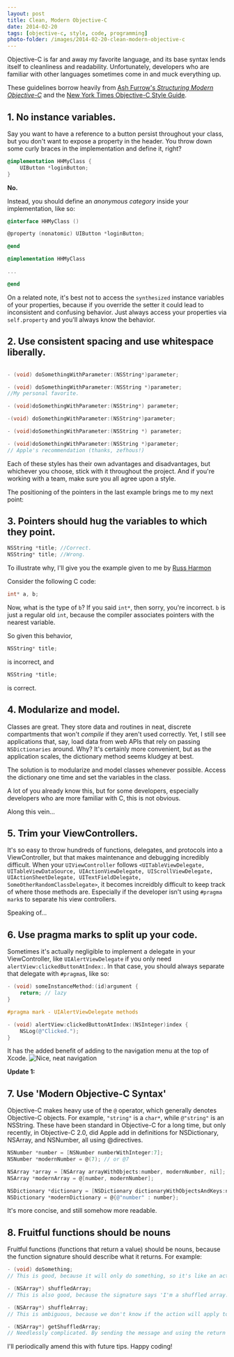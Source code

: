 ```yaml
---
layout: post
title: Clean, Modern Objective-C
date: 2014-02-20
tags: [objective-c, style, code, programming]
photo-folder: /images/2014-02-20-clean-modern-objective-c
---
```


Objective-C is far and away my favorite language, and its base syntax lends
itself to cleanliness and readability. Unfortunately, developers who are familiar
with other languages sometimes come in and muck everything up.

These guidelines borrow heavily from [Ash Furrow's *Structuring Modern Objective-C*](http://ashfurrow.com/blog/structuring-modern-objective-c)
and the [New York Times Objective-C Style Guide](https://github.com/NYTimes/objective-c-style-guide).

## 1. No instance variables.

Say you want to have a reference to a button persist throughout your class, but
you don't want to expose a property in the header.
You throw down some curly braces in the implementation and define it, right?

```objective-c
@implementation HHMyClass {
    UIButton *loginButton;
}
```

**No.**

Instead, you should define an *anonymous category* inside your implementation,
like so:

```objective-c
@interface HHMyClass ()

@property (nonatomic) UIButton *loginButton;

@end

@implementation HHMyClass

...

@end
```

On a related note, it's best not to access the `synthesized`
instance variables of your properties, because if you override the setter it
could lead to inconsistent and confusing behavior.
Just always access your properties via `self.property` and you'll always know
the behavior.

## 2. Use consistent spacing and use whitespace liberally.

```objective-c

- (void) doSomethingWithParameter:(NSString*)parameter;

- (void) doSomethingWithParameter:(NSString *)parameter;
//My personal favorite.

- (void)doSomethingWithParameter:(NSString*) parameter;

-(void) doSomethingWithParameter:(NSString*)parameter;

- (void)doSomethingWithParameter:(NSString *) parameter;

- (void)doSomethingWithParameter:(NSString *)parameter;
// Apple's recommendation (thanks, zefhous!)
```
Each of these styles has their own advantages and disadvantages, but whichever
you choose, stick with it throughout the project. And if you're working with a
team, make sure you all agree upon a style.

The positioning of the pointers in the last example brings me to my next point:

## 3. Pointers should hug the variables to which they point.

```objective-c
NSString *title; //Correct.
NSString* title; //Wrong.
```

To illustrate why, I'll give you the example given to me by
[Russ Harmon](http://rus.har.mn)

Consider the following C code:

```c
int* a, b;
```

Now, what is the type of `b`? If you said `int*`, then sorry, you're incorrect.
`b` is just a regular old `int`, because the compiler associates pointers with
the nearest variable.

So given this behavior,

```objective-c
NSString* title;
```

is incorrect, and

```objective-c
NSString *title;
```

is correct.

## 4. Modularize and model.

Classes are great. They store data and routines in neat, discrete compartments
that won't *compile* if they aren't used correctly. Yet, I still see applications
that, say, load data from web APIs that rely on passing `NSDictionaries` around.
Why? It's certainly more convenient, but as the application scales, the dictionary
method seems kludgey at best.

The solution is to modularize and model classes whenever possible. Access the
dictionary one time and set the variables in the class.

A lot of you already know this, but for some developers, especially developers
who are more familiar with C, this is not obvious.

Along this vein...

## 5. Trim your ViewControllers.

It's so easy to throw hundreds of functions, delegates, and protocols into a
ViewController, but that makes maintenance and debugging incredibly difficult.
When your `UIViewController` follows `<UITableViewDelegate, UITableViewDataSource,
UIActionViewDelegate, UIScrollViewDelegate, UIActionSheetDelegate,
UITextFieldDelegate, SomeOtherRandomClassDelegate>`, it becomes increidbly
difficult to keep track of where those methods are. Especially if the developer
isn't using `#pragma mark`s to separate his view controllers.

Speaking of...

## 6. Use pragma marks to split up your code.

Sometimes it's actually negligible to implement a delegate in your ViewController,
like `UIAlertViewDelegate` if you only need `alertView:clickedButtonAtIndex:`.
In that case, you should always separate that delegate with `#pragma`s, like so:

```objective-c
- (void) someInstanceMethod:(id)argument {
    return; // lazy
}

#pragma mark - UIAlertViewDelegate methods

- (void) alertView:clickedButtonAtIndex:(NSInteger)index {
    NSLog(@"Clicked.");
}
```

It has the added benefit of adding to the navigation menu at the top of Xcode.
![Nice, neat navigation]({{page.photo-folder}}/navigation.png)

**Update 1:**

## 7. Use 'Modern Objective-C Syntax'

Objective-C makes heavy use of the `@` operator, which generally denotes
Objective-C objects. For example, `"string"` is a `char*`, while `@"string"` is
an NSString. These have been standard in Objective-C for a long time, but only
recently, in Objective-C 2.0, did Apple add in definitions for NSDictionary,
NSArray, and NSNumber, all using @directives.

```objective-c
NSNumber *number = [NSNumber numberWithInteger:7];
NSNumber *modernNumber = @(7); // or @7

NSArray *array = [NSArray arrayWithObjects:number, modernNumber, nil];
NSArray *modernArray = @[number, modernNumber];

NSDictionary *dictionary = [NSDictionary dictionaryWithObjectsAndKeys:number, @"number"];
NSDictionary *modernDictionary = @{@"number" : number};
```

It's more concise, and still somehow more readable.

## 8. Fruitful functions should be nouns

Fruitful functions (functions that return a value) should be nouns, because the
function signature should describe what it returns. For example:

```objective-c
- (void) doSomething;
// This is good, because it will only do something, so it's like an action.

- (NSArray*) shuffledArray;
// This is also good, because the signature says 'I'm a shuffled array.'

- (NSArray*) shuffleArray;
// This is ambiguous, because we don't know if the action will apply to the object itself or if it will just return a shuffled array.

- (NSArray*) getShuffledArray;
// Needlessly complicated. By sending the message and using the return value, you are implicitly 'getting' the array.
```

I'll periodically amend this with future tips.
Happy coding!
